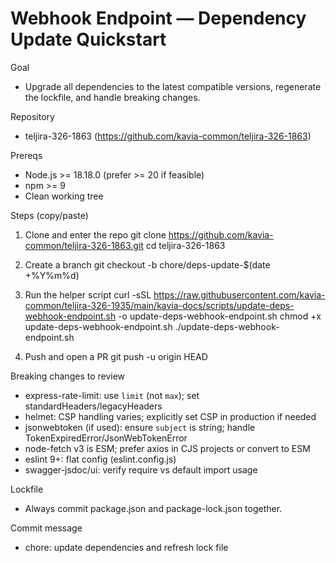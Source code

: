 # Webhook Endpoint — Dependency Update Quickstart

Goal
- Upgrade all dependencies to the latest compatible versions, regenerate the lockfile, and handle breaking changes.

Repository
- teljira-326-1863 (https://github.com/kavia-common/teljira-326-1863)

Prereqs
- Node.js >= 18.18.0 (prefer >= 20 if feasible)
- npm >= 9
- Clean working tree

Steps (copy/paste)

1) Clone and enter the repo
   git clone https://github.com/kavia-common/teljira-326-1863.git
   cd teljira-326-1863

2) Create a branch
   git checkout -b chore/deps-update-$(date +%Y%m%d)

3) Run the helper script
   curl -sSL https://raw.githubusercontent.com/kavia-common/teljira-326-1935/main/kavia-docs/scripts/update-deps-webhook-endpoint.sh -o update-deps-webhook-endpoint.sh
   chmod +x update-deps-webhook-endpoint.sh
   ./update-deps-webhook-endpoint.sh

4) Push and open a PR
   git push -u origin HEAD

Breaking changes to review
- express-rate-limit: use `limit` (not `max`); set standardHeaders/legacyHeaders
- helmet: CSP handling varies; explicitly set CSP in production if needed
- jsonwebtoken (if used): ensure `subject` is string; handle TokenExpiredError/JsonWebTokenError
- node-fetch v3 is ESM; prefer axios in CJS projects or convert to ESM
- eslint 9+: flat config (eslint.config.js)
- swagger-jsdoc/ui: verify require vs default import usage

Lockfile
- Always commit package.json and package-lock.json together.

Commit message
- chore: update dependencies and refresh lock file
